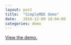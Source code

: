 ```yaml
---
layout: post
title:  "SimpleMDE demo"
date:   2016-12-09 18:04:00
categories: demo
---
```


[View the demo.](/simplemde.html)
